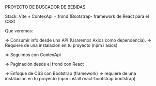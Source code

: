 PROYECTO DE BUSCADOR DE BEBIDAS.

Stack: Vite + ContexApi + frond (Bootstrap- framework de React para el  CSS)

Que veremos:

=> Consumir info desde una API (Usaremos Axios como dependencia). => Requiere de una instalacion en tu proyecto (npm i axios)

=> Seguimos con ContexApi

=> Paginación desde el frond con React

=> Enfoque de CSS con Bootstrap (framework) => requiere de una instalacion en tu proyecto (npm install react-bootstrap bootstrap)